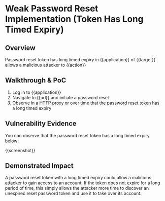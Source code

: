 # Weak Password Reset Implementation (Token Has Long Timed Expiry)
## Overview
<!--
Provide a 1-2 sentence description - see http://cveproject.github.io/docs/content/key-details-phrasing.pdf for tips

This format is a good guide:
[VULNTYPE] in [COMPONENT] in [APPLICATION] allows [ATTACKER] to [IMPACT] via [VECTOR]


-->
Password reset token has long timed expiry in {{application}} of {{target}} allows a malicious attacker to {{action}}

## Walkthrough & PoC
<!--
Provide a step-by-step walkthrough on how to access the vulnerable injection point, and how to exploit the vulnerability.
Adding a dot-pointed walkthrough with relevant screenshots will speed triage time and result in faster rewards!

Example:

1. Login to in-scope asset at <www.inscope.com/login>
1. Browse to account page
1. Modify ID token to add single quote
1. View error which states 'SQL Syntax Error'
1. Replace ID value with `1' waitfor delay '00:00:10'; `
-->
1. Log in to {{application}}
1. Navigate to {{url}} and initiate a password reset
1. Observe in a HTTP proxy or over time that the password reset token has a long timed expiry


## Vulnerability Evidence
<!--
Your submission MUST include evidence of the vulnerability and not be theoretical in nature.

For a reset password token with a long timed expiry, please post a screenshot that shows that the token does not expire after a long time. Please specify the specific amount of time is required before the token expires. If the token never expires, please specify this below.
-->

You can observe that the password reset token has a long timed expiry below:

{{screenshot}}
## Demonstrated Impact
<!--
Envision how the long timed expiry of the password reset token could be used by a malicious attacker (such as the brute forcing of valid tokens). If a malicious action is possible, provide a full proof-of-concept here.
-->

A password reset token with a long timed expiry could allow a malicious attacker to gain access to an account. If the token does not expire for a long period of time, this simply allows the attacker more time to discover an unexpired reset password token and use it to take over its account.
